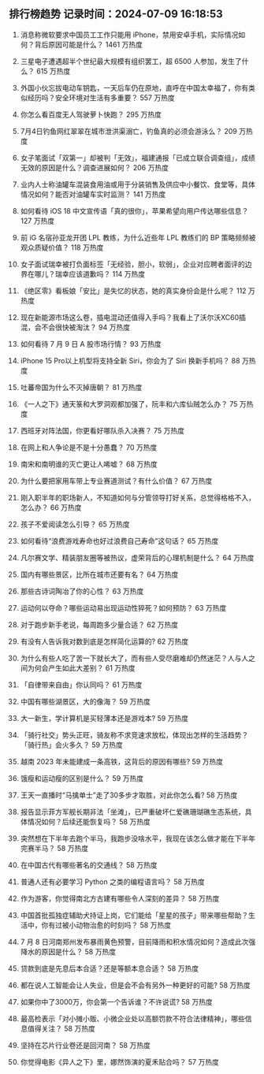 
## 排行榜趋势 记录时间：2024-07-09 16:18:53
  
  1. 消息称微软要求中国员工工作只能用 iPhone，禁用安卓手机，实际情况如何？背后原因可能是什么？ 1461 万热度
    
  2. 三星电子遭遇超半个世纪最大规模有组织罢工，超 6500 人参加，发生了什么？ 615 万热度
    
  3. 外国小伙忘拔电动车钥匙，一天后车仍在原地，直呼在中国太幸福了，你有类似经历吗？安全环境对生活有多重要？ 557 万热度
    
  4. 你怎么看百度无人驾驶萝卜快跑？ 295 万热度
    
  5. 7月4日钓鱼网红翠翠在城市泄洪渠溺亡，钓鱼真的必须会游泳么？ 209 万热度
    
  6. 女子笔面试「双第一」却被判「无效」，福建通报「已成立联合调查组」，成绩无效的原因是什么？调查进展如何？ 206 万热度
    
  7. 业内人士称油罐车混装食用油或用于分装销售及供应中小餐饮、食堂等，具体情况如何？能否对油罐车实时监测？ 141 万热度
    
  8. 如何看待 iOS 18 中文宣传语「真的很你」，苹果希望向用户传达哪些信息？ 127 万热度
    
  9. 前 iG 名宿孙亚龙开团 LPL 教练，为什么近些年 LPL 教练们的 BP 策略频频被观众质疑价值？ 118 万热度
    
  10. 女子面试瑞幸被打负面标签「无经验，胆小，软弱」，企业对应聘者面评的边界在哪儿？瑞幸应该道歉吗？ 114 万热度
    
  11. 《绝区零》看板娘「安比」是失忆的状态，她的真实身份会是什么呢？ 112 万热度
    
  12. 现在新能源市场这么卷，插电混动还值得入手吗？我看上了沃尔沃XC60插混，会不会很快被淘汰？ 94 万热度
    
  13. 如何看待 7 月 9 日 A 股市场行情？ 93 万热度
    
  14. iPhone 15 Pro以上机型将支持全新 Siri，你会为了 Siri 换新手机吗？ 88 万热度
    
  15. 吐蕃帝国为什么不灭掉唐朝？ 81 万热度
    
  16. 《一人之下》通天箓和大罗洞观都加强了，阮丰和六库仙贼怎么办？ 75 万热度
    
  17. 西班牙对阵法国，你更看好哪队杀入决赛？ 75 万热度
    
  18. 在网上和人争论是不是十分愚蠢？ 70 万热度
    
  19. 南宋和南明谁的灭亡更让人唏嘘？ 68 万热度
    
  20. 为什么要把家用车带上专业赛道测试？有什么价值？ 67 万热度
    
  21. 刚入职半年的职场新人，不知道如何与分管领导打好关系，总觉得格格不入，怎么办？ 66 万热度
    
  22. 孩子不爱阅读怎么引导？ 65 万热度
    
  23. 如何看待“浪费游戏寿命也好过浪费自己寿命”这句话？ 65 万热度
    
  24. 凡尔赛文学、精装朋友圈等被热议，虚荣背后的心理机制是什么？ 64 万热度
    
  25. 国内有哪些景区，比所在城市还要有名？ 64 万热度
    
  26. 那些古诗词陶冶了你的心性？ 63 万热度
    
  27. 运动何以夺命？哪些运动易出现运动性猝死？如何预防？ 63 万热度
    
  28. 对于跑步新手老说，每周跑多少量合适？ 62 万热度
    
  29. 有没有人告诉我对数到底是怎样简化运算的? 62 万热度
    
  30. 为什么有些人吃了苦一下就长大了，而有些人受尽磨难却仍然迷茫？人与人之间为何会产生如此大差别？ 61 万热度
    
  31. 「自律带来自由」你认同吗？ 61 万热度
    
  32. 中国有哪些湖景区，大的像海？ 59 万热度
    
  33. 大一新生，学计算机是买轻薄本还是游戏本? 59 万热度
    
  34. 「骑行社交」势头正旺，骑友称不求竞速求放松，体现出怎样的生活趋势？「骑行热」会火多久？ 59 万热度
    
  35. 越南 2023 年未能建成一条高铁，这背后的原因有哪些? 59 万热度
    
  36. 饿瘦和运动瘦的区别是什么？ 59 万热度
    
  37. 王天一直播时“马擒单士”走了30多步才取胜，对此你怎么看? 58 万热度
    
  38. 报告显示菲方军舰长期非法「坐滩」，已严重破坏仁爱礁珊瑚礁生态系统，具体情况如何？后续还能恢复吗？ 58 万热度
    
  39. 突然想在下半年去跑个半马，我跑步没啥水平，我现在该怎么做才能在下半年完赛半马？ 58 万热度
    
  40. 在中国古代有哪些著名的交通线？ 58 万热度
    
  41. 普通人还有必要学习 Python 之类的编程语言吗？ 58 万热度
    
  42. 作为游客，你觉得南北方古建有哪些令人深刻的差异？ 58 万热度
    
  43. 中国首批孤独症辅助犬持证上岗，它们能给「星星的孩子」带来哪些帮助？生活中，你有过被小动物治愈的时刻吗？ 58 万热度
    
  44. 7 月 8 日河南郑州发布暴雨黄色预警，目前降雨和积水情况如何？造成此次强降水的原因是什么？ 58 万热度
    
  45. 贷款到底是先息后本合适？还是等额本息合适？ 58 万热度
    
  46. 都在说人工智能会让人失业，但是会不会有另外一种更好的可能? 58 万热度
    
  47. 如果你中了3000万，你会第一个告诉谁？不许说谎? 58 万热度
    
  48. 最高检表示「对小摊小贩、小微企业处以高额罚款不符合法律精神」，哪些信息值得关注？ 58 万热度
    
  49. 坚持在芯片行业卷还是回河南？ 58 万热度
    
  50. 你觉得电影《异人之下》里，娜然饰演的夏禾贴合吗？ 57 万热度
    